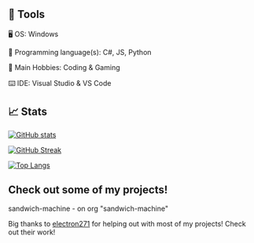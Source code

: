 ## 🔧 Tools

🖥️ OS: Windows

💾 Programming language(s): C#, JS, Python

🔧 Main Hobbies: Coding & Gaming

⌨️ IDE: Visual Studio & VS Code

## 📈 Stats

[![GitHub stats](https://github-readme-stats.vercel.app/api?username=SoupHuman&show_icons=true&theme=synthwave&include_all_commits=true)](https://github.com/SoupHuman/SoupHuman)

[![GitHub Streak](http://github-readme-streak-stats.herokuapp.com?user=SoupHuman&theme=synthwave)](https://git.io/streak-stats)

[![Top Langs](https://github-readme-stats.vercel.app/api/top-langs/?username=SoupHuman&theme=synthwave&langs_count=10&exclude_repo=TerminalInATerminal&layout=compact)](https://github.com/SoupHuman/SoupHuman)

## Check out some of my projects!

sandwich-machine -  on org "sandwich-machine"

Big thanks to [electron271](https://github.com/electron271) for helping out with most of my projects! Check out their work!
